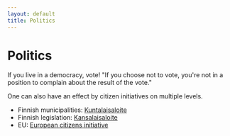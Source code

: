 ```yaml
---
layout: default
title: Politics
---
```


# Politics
If you live in a democracy, vote!
"If you choose not to vote, you're not in a position to complain about the result of the vote."

One can also have an effect by citizen initiatives on multiple levels.
- Finnish municipalities: [Kuntalaisaloite](https://www.kuntalaisaloite.fi/)
- Finnish legislation: [Kansalaisaloite](https://www.kansalaisaloite.fi/)
- EU: [European citizens initiative](https://citizens-initiative.europa.eu/)
